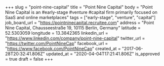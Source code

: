 +++
slug = "point-nine-capital"
title = "Point Nine Capital"
body = "Point Nine Capital is an #early-stage #venture #capital firm primarily focused on SaaS and online marketplaces"
tags = ["early-stage", "venture", "capital"]
job_board_url = "https://pointninecapital.recruitee.com"
address = "Point Nine Capital, Chausseestraße 19, 10115 Berlin, Germany"
latitude = 52.5303059
longitude = 13.3842365
linkedin_url = "https://www.linkedin.com/company/point-nine-capital"
twitter_url = "https://twitter.com/PointNineCap"
facebook_url = "https://www.facebook.com/PointNineCap"
created_at = "2017-06-28T20:32:41.806Z"
updated_at = "2020-04-04T17:21:41.806Z"
is_approved = true
draft = false
+++
